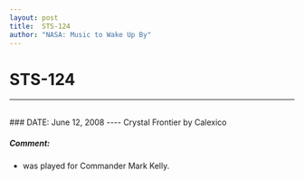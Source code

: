 ```yaml
---
layout: post
title:  STS-124
author: "NASA: Music to Wake Up By"
---
```


# STS-124
----
<br/>
### DATE: June 12, 2008
----
Crystal Frontier by Calexico

##### Comment:
* was played for Commander Mark Kelly.
